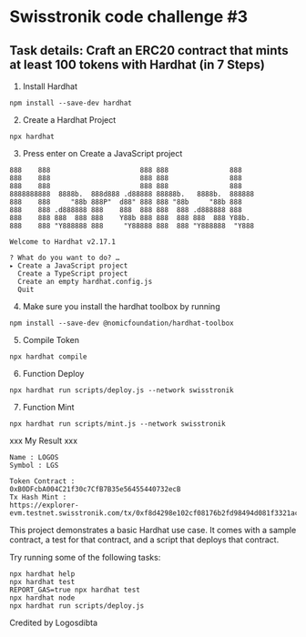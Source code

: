 # Swisstronik code challenge #3

## Task details: Craft an ERC20 contract that mints at least 100 tokens with Hardhat (in 7 Steps)

1. Install Hardhat
```
npm install --save-dev hardhat
```

2. Create a Hardhat Project
```
npx hardhat
```

3. Press enter on Create a JavaScript project
```
888    888                      888 888               888
888    888                      888 888               888
888    888                      888 888               888
8888888888  8888b.  888d888 .d88888 88888b.   8888b.  888888
888    888     "88b 888P"  d88" 888 888 "88b     "88b 888
888    888 .d888888 888    888  888 888  888 .d888888 888
888    888 888  888 888    Y88b 888 888  888 888  888 Y88b.
888    888 "Y888888 888     "Y88888 888  888 "Y888888  "Y888

Welcome to Hardhat v2.17.1

? What do you want to do? …
▸ Create a JavaScript project
  Create a TypeScript project
  Create an empty hardhat.config.js
  Quit
```

4. Make sure you install the hardhat toolbox by running
```
npm install --save-dev @nomicfoundation/hardhat-toolbox
```

5. Compile Token
```
npx hardhat compile
```

6. Function Deploy
```
npx hardhat run scripts/deploy.js --network swisstronik
```

7. Function Mint
```
npx hardhat run scripts/mint.js --network swisstronik
```

xxx My Result xxx
```
Name : LOGOS
Symbol : LGS
```
```
Token Contract :
0xB0DFcbA004C21f30c7CfB7B35e56455440732ecB
Tx Hash Mint :
https://explorer-evm.testnet.swisstronik.com/tx/0xf8d4298e102cf08176b2fd98494d081f3321ac42a1113b79a9e51d878131dbda
```


This project demonstrates a basic Hardhat use case. It comes with a sample contract, a test for that contract, and a script that deploys that contract.

Try running some of the following tasks:

```shell
npx hardhat help
npx hardhat test
REPORT_GAS=true npx hardhat test
npx hardhat node
npx hardhat run scripts/deploy.js
```
Credited by Logosdibta
